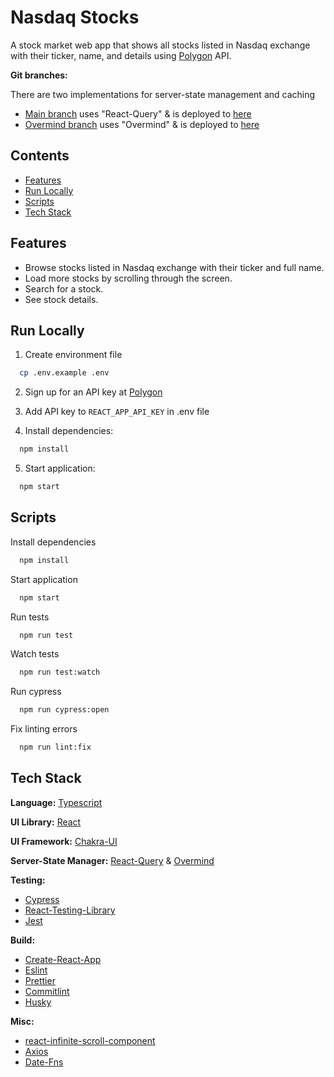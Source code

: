 # Nasdaq Stocks

A stock market web app that shows all stocks listed in Nasdaq exchange with their ticker, name, and details using [Polygon](https://polygon.io/docs) API.

**Git branches:**

There are two implementations for server-state management and caching

- [Main branch](https://github.com/A-Maged/Nasdaq-Stocks) uses "React-Query" & is deployed to [here](https://nasdaq-stocks.netlify.app)
- [Overmind branch](https://github.com/A-Maged/Nasdaq-Stocks/tree/overmind) uses "Overmind" & is deployed to [here](https://overmind-nasdaq-stocks.netlify.app/)

## Contents

- [Features](#features)
- [Run Locally](#run-locally)
- [Scripts](#scripts)
- [Tech Stack](#tech-stack)

## Features

- Browse stocks listed in Nasdaq exchange with their ticker and full name.
- Load more stocks by scrolling through the screen.
- Search for a stock.
- See stock details.

## Run Locally

1. Create environment file

```bash
  cp .env.example .env
```

2. Sign up for an API key at [Polygon](https://polygon.io)

3. Add API key to `REACT_APP_API_KEY` in .env file

4. Install dependencies:

```bash
  npm install
```

5. Start application:

```bash
  npm start
```

## Scripts

Install dependencies

```bash
  npm install
```

Start application

```bash
  npm start
```

Run tests

```bash
  npm run test
```

Watch tests

```bash
  npm run test:watch
```

Run cypress

```bash
  npm run cypress:open
```

Fix linting errors

```bash
  npm run lint:fix
```

## Tech Stack

**Language:** [Typescript](https://www.typescriptlang.org/)

**UI Library:** [React](https://reactjs.org/)

**UI Framework:** [Chakra-UI](https://chakra-ui.com/)

**Server-State Manager:** [React-Query](https://react-query.tanstack.com/) & [Overmind](https://overmindjs.org/)

**Testing:**

- [Cypress](https://www.cypress.io)
- [React-Testing-Library](https://testing-library.com/docs/react-testing-library/intro)
- [Jest](https://jestjs.io)

**Build:**

- [Create-React-App](https://create-react-app.dev)
- [Eslint](https://eslint.org)
- [Prettier](https://prettier.io)
- [Commitlint](https://github.com/conventional-changelog/commitlint)
- [Husky](https://github.com/typicode/husky)

**Misc:**

- [react-infinite-scroll-component](https://www.npmjs.com/package/react-infinite-scroll-component)
- [Axios](https://github.com/axios/axios)
- [Date-Fns](https://date-fns.org)
